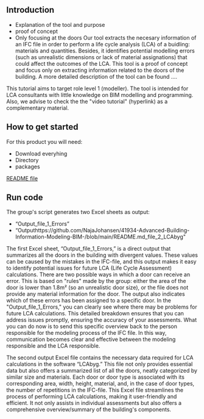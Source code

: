 ## Introduction
- Explanation of the tool and purpose
- proof of concept
- Only focusing at the doors
Our tool extracts the necesary information of an IFC file in order to perform a life cycle analysis (LCA) of a buidling: materials and quantities. Besides, it identifies potential modelling errors (such as unrealistic dimensions or lack of material assignations) that could affect the outcomes of the LCA. This tool is a proof of concept and focus only on extracting information related to the doors of the building. A more detailed description of the tool can be found ....

This tutorial aims to target role level 1 (modeller). The tool is intended for LCA consultants with little knowledge on BIM modelling and programming. Also, we advise to check the the "video tutorial" (hyperlink) as a complementary material.  

## How to get started
For this product you will need:


- Download everyhing
- Directory
- packages


[README file](https://github.com/NajaJohansen/41934-Advanced-Building-Information-Modeling-BIM-/blob/main/README.md)



## Run code
The group's script generates two Excel sheets as output:
- “Output_file_1_Errors”
- “Outputhttps://github.com/NajaJohansen/41934-Advanced-Building-Information-Modeling-BIM-/blob/main/README.md_file_2_LCAbyg"

The first Excel sheet, “Output_file_1_Errors,” is a direct output that summarizes all the doors in the building with divergent values. These values can be caused by the mistakes in the IFC-file, and this output makes it easy to identify potential issues for future LCA (Life Cycle Assessment) calculations. There are two possible ways in which a door can receive an error. This is based on "rules" made by the group: either the area of the door is lower than 1.8m² (so an unrealistic door size), or the file does not provide any material information for the door. The output also indicates which of these errors has been assigned to a specific door. In the "Output_file_1_Errors," you can clearly see where there may be problems for future LCA calculations. 
This detailed breakdown ensures that you can address issues promptly, ensuring the accuracy of your assessments. What you can do now is to send this specific overview back to the person responsible for the modeling process of the IFC file. In this way, communication becomes clear and effective between the modeling responsible and the LCA responsible.

The second output Excel file contains the necessary data required for LCA calculations in the software “LCAbyg.” This file not only provides essential data but also offers a summarized list of all the doors, neatly categorized by similar size and materials. Each door or door type is associated with its corresponding area, width, height, material, and, in the case of door types, the number of repetitions in the IFC-file.
This Excel file streamlines the process of performing LCA calculations, making it user-friendly and efficient. It not only assists in individual assessments but also offers a comprehensive overview/summary of the building's components. 
